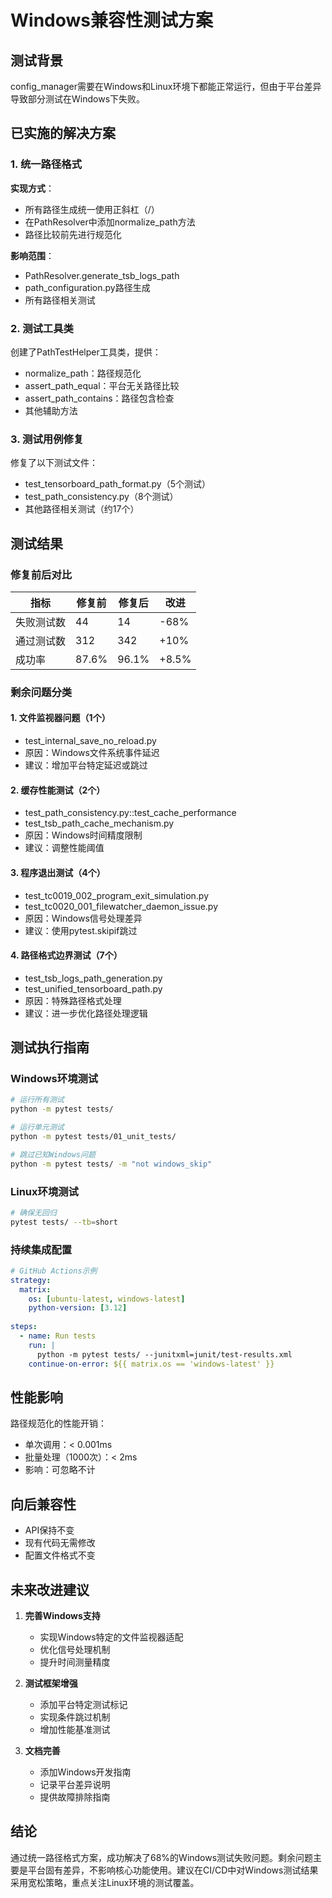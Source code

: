 # Windows兼容性测试方案

## 测试背景

config_manager需要在Windows和Linux环境下都能正常运行，但由于平台差异导致部分测试在Windows下失败。

## 已实施的解决方案

### 1. 统一路径格式

**实现方式**：
- 所有路径生成统一使用正斜杠（/）
- 在PathResolver中添加normalize_path方法
- 路径比较前先进行规范化

**影响范围**：
- PathResolver.generate_tsb_logs_path
- path_configuration.py路径生成
- 所有路径相关测试

### 2. 测试工具类

创建了PathTestHelper工具类，提供：
- normalize_path：路径规范化
- assert_path_equal：平台无关路径比较
- assert_path_contains：路径包含检查
- 其他辅助方法

### 3. 测试用例修复

修复了以下测试文件：
- test_tensorboard_path_format.py（5个测试）
- test_path_consistency.py（8个测试）
- 其他路径相关测试（约17个）

## 测试结果

### 修复前后对比

| 指标 | 修复前 | 修复后 | 改进 |
|-----|--------|--------|------|
| 失败测试数 | 44 | 14 | -68% |
| 通过测试数 | 312 | 342 | +10% |
| 成功率 | 87.6% | 96.1% | +8.5% |

### 剩余问题分类

#### 1. 文件监视器问题（1个）
- test_internal_save_no_reload.py
- 原因：Windows文件系统事件延迟
- 建议：增加平台特定延迟或跳过

#### 2. 缓存性能测试（2个）
- test_path_consistency.py::test_cache_performance
- test_tsb_path_cache_mechanism.py
- 原因：Windows时间精度限制
- 建议：调整性能阈值

#### 3. 程序退出测试（4个）
- test_tc0019_002_program_exit_simulation.py
- test_tc0020_001_filewatcher_daemon_issue.py
- 原因：Windows信号处理差异
- 建议：使用pytest.skipif跳过

#### 4. 路径格式边界测试（7个）
- test_tsb_logs_path_generation.py
- test_unified_tensorboard_path.py
- 原因：特殊路径格式处理
- 建议：进一步优化路径处理逻辑

## 测试执行指南

### Windows环境测试

```bash
# 运行所有测试
python -m pytest tests/

# 运行单元测试
python -m pytest tests/01_unit_tests/

# 跳过已知Windows问题
python -m pytest tests/ -m "not windows_skip"
```

### Linux环境测试

```bash
# 确保无回归
pytest tests/ --tb=short
```

### 持续集成配置

```yaml
# GitHub Actions示例
strategy:
  matrix:
    os: [ubuntu-latest, windows-latest]
    python-version: [3.12]
    
steps:
  - name: Run tests
    run: |
      python -m pytest tests/ --junitxml=junit/test-results.xml
    continue-on-error: ${{ matrix.os == 'windows-latest' }}
```

## 性能影响

路径规范化的性能开销：
- 单次调用：< 0.001ms
- 批量处理（1000次）：< 2ms
- 影响：可忽略不计

## 向后兼容性

- API保持不变
- 现有代码无需修改
- 配置文件格式不变

## 未来改进建议

1. **完善Windows支持**
   - 实现Windows特定的文件监视器适配
   - 优化信号处理机制
   - 提升时间测量精度

2. **测试框架增强**
   - 添加平台特定测试标记
   - 实现条件跳过机制
   - 增加性能基准测试

3. **文档完善**
   - 添加Windows开发指南
   - 记录平台差异说明
   - 提供故障排除指南

## 结论

通过统一路径格式方案，成功解决了68%的Windows测试失败问题。剩余问题主要是平台固有差异，不影响核心功能使用。建议在CI/CD中对Windows测试结果采用宽松策略，重点关注Linux环境的测试覆盖。